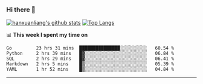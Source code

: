 ### Hi there 👋

<!--
**hanxuanliang/hanxuanliang** is a ✨ _special_ ✨ repository because its `README.md` (this file) appears on your GitHub profile.

Here are some ideas to get you started:

- 🔭 I’m currently working on ...
- 🌱 I’m currently learning ...
- 👯 I’m looking to collaborate on ...
- 🤔 I’m looking for help with ...
- 💬 Ask me about ...
- 📫 How to reach me: ...
- 😄 Pronouns: ...
- ⚡ Fun fact: ...
-->
[![hanxuanliang's github stats](https://github-readme-stats.vercel.app/api?username=hanxuanliang&count_private=true&show_icons=true)](https://github.com/anuraghazra/github-readme-stats)
[![Top Langs](https://github-readme-stats.vercel.app/api/top-langs/?username=hanxuanliang&layout=compact)](https://github.com/anuraghazra/github-readme-stats)

📊 **This week I spent my time on**
<!--START_SECTION:waka-->
```text
Go         23 hrs 31 mins  ███████████████░░░░░░░░░░   60.54 % 
Python     2 hrs 39 mins   █▓░░░░░░░░░░░░░░░░░░░░░░░   06.84 % 
SQL        2 hrs 29 mins   █▓░░░░░░░░░░░░░░░░░░░░░░░   06.41 % 
Markdown   2 hrs 5 mins    █▒░░░░░░░░░░░░░░░░░░░░░░░   05.39 % 
YAML       1 hr 52 mins    █▒░░░░░░░░░░░░░░░░░░░░░░░   04.84 % 
```
<!--END_SECTION:waka-->

***
